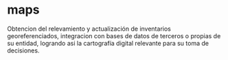 # maps
Obtencion del relevamiento y actualización de inventarios georeferenciados, integracion con bases de datos de terceros o propias de su entidad, logrando asi la cartografía digital relevante para su toma de decisiones.
